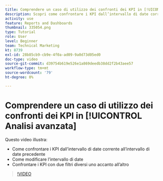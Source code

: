 ```yaml
---
title: Comprendere un caso di utilizzo dei confronti dei KPI in [!UICONTROL Analisi avanzata]
description: Scopri come confrontare i KPI dall’intervallo di date corrente a un intervallo di date precedente e come confrontare i KPI con due filtri diversi.
activity: use
feature: Reports and Dashboards
thumbnail: 335054.png
type: Tutorial
role: User
level: Beginner
team: Technical Marketing
kt: 8739
exl-id: 28b85cb9-cb9e-4f0a-ad09-9a0d73d05ed0
doc-type: video
source-git-commit: d39754b619e526e1a869deedb38dd2f2b43aee57
workflow-type: tm+mt
source-wordcount: '79'
ht-degree: 0%

---
```


# Comprendere un caso di utilizzo dei confronti dei KPI in [!UICONTROL Analisi avanzata]

Questo video illustra:

* Come confrontare i KPI dall’intervallo di date corrente all’intervallo di date precedente
* Come modificare l’intervallo di date
* Confrontare i KPI con due filtri diversi uno accanto all’altro

>[!VIDEO](https://video.tv.adobe.com/v/335054/?quality=12)
